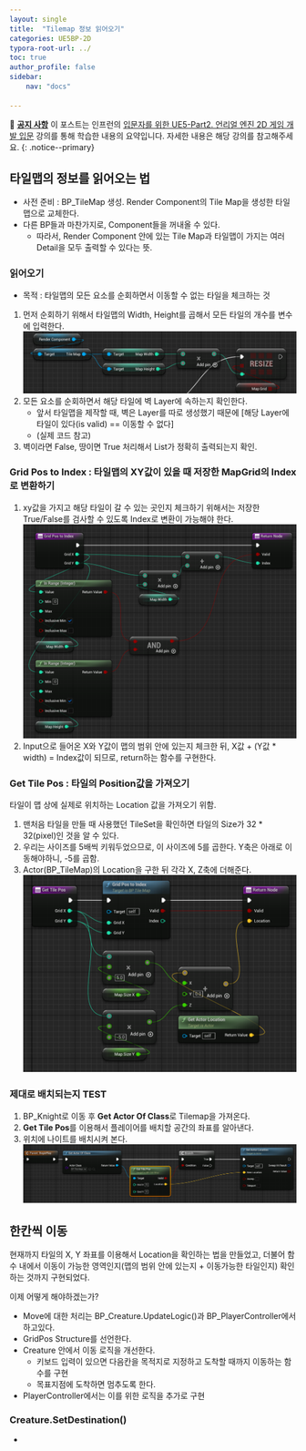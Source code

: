 ```yaml
---
layout: single
title:  "Tilemap 정보 읽어오기"
categories: UE5BP-2D
typora-root-url: ../
toc: true
author_profile: false
sidebar:
    nav: "docs"

---
```


🌝 **<u>공지 사항</u>** 
이 포스트는 인프런의 [입문자를 위한 UE5-Part2. 언리얼 엔진 2D 게임 개발 입문](https://www.inflearn.com/course/%EC%96%B8%EB%A6%AC%EC%96%BC5-%EA%B0%9C%EB%B0%9C%EC%9D%98%EC%A0%95%EC%84%9D-2/dashboard) 강의를 통해 학습한 내용의 요약입니다. 자세한 내용은 해당 강의를 참고해주세요.
{: .notice--primary} 

## 타일맵의 정보를 읽어오는 법
- 사전 준비 : BP_TileMap 생성. Render Component의 Tile Map을 생성한 타일맵으로 교체한다. 
- 다른 BP들과 마찬가지로, Component들을 꺼내올 수 있다. 
  - 따라서, Render Component 안에 있는 Tile Map과 타일맵이 가지는 여러 Detail을 모두 출력할 수 있다는 뜻. 
### 읽어오기
- 목적 : 타일맵의 모든 요소를 순회하면서 이동할 수 없는 타일을 체크하는 것
1. 먼저 순회하기 위해서 타일맵의 Width, Height를 곱해서 모든 타일의 개수를 변수에 입력한다. 
   <img src="/../images/2024-04-15-Tilemap/image-20240415235114931.png" alt="image-20240415235114931" style="zoom:67%;" />
2. 모든 요소를 순회하면서 해당 타일에 벽 Layer에 속하는지 확인한다. 
   - 앞서 타일맵을 제작할 때, 벽은 Layer를 따로 생성했기 때문에 [해당 Layer에 타일이 있다(is valid) == 이동할 수 없다]
   - (실제 코드 참고)
3. 벽이라면 False, 땅이면 True 처리해서 List가 정확히 출력되는지 확인. 

### Grid Pos to Index : 타일맵의 XY값이 있을 때 저장한 MapGrid의 Index로 변환하기
1. xy값을 가지고 해당 타일이 갈 수 있는 곳인지 체크하기 위해서는 저장한 True/False를 검사할 수 있도록 Index로 변환이 가능해야 한다. 
   <img src="/../images/2024-04-15-Tilemap/image-20240418215158108.png" alt="image-20240418215158108" style="zoom:67%;" />
2. Input으로 들어온 X와 Y값이 맵의 범위 안에 있는지 체크한 뒤, X값 + (Y값 * width) = Index값이 되므로, return하는 함수를 구현한다. 

### Get Tile Pos : 타일의 Position값을 가져오기 
타일이 맵 상에 실제로 위치하는 Location 값을 가져오기 위함. 
1. 맨처음 타일을 만들 때 사용했던 TileSet을 확인하면 타일의 Size가 32 * 32(pixel)인 것을 알 수 있다. 
2. 우리는 사이즈를 5배씩 키워두었으므로, 이 사이즈에 5를 곱한다. Y축은 아래로 이동해야하니, -5를 곱함. 
3. Actor(BP_TileMap)의 Location을 구한 뒤 각각 X, Z축에 더해준다. 
   <img src="/../images/2024-04-15-Tilemap/image-20240418215802704.png" alt="image-20240418215802704" style="zoom:67%;" />

### 제대로 배치되는지 TEST 
1. BP_Knight로 이동 후 **Get Actor Of Class**로 Tilemap을 가져온다. 
2. **Get Tile Pos**를 이용해서 플레이어를 배치할 공간의 좌표를 알아낸다. 
3. 위치에 나이트를 배치시켜 본다. 
   <img src="/../images/2024-04-15-Tilemap/image-20240418220058742.png" alt="image-20240418220058742" style="zoom:67%;" />





## 한칸씩 이동

현재까지 타일의 X, Y 좌표를 이용해서 Location을 확인하는 법을 만들었고, 더불어 함수 내에서 이동이 가능한 영역인지(맵의 범위 안에 있는지 + 이동가능한 타일인지) 확인하는 것까지 구현되었다. 

이제 어떻게 해야하겠는가? 

- Move에 대한 처리는 BP_Creature.UpdateLogic()과 BP_PlayerController에서 하고있다. 
- GridPos Structure를 선언한다. 
- Creature 안에서 이동 로직을 개선한다. 
	- 키보드 입력이 있으면 다음칸을 목적지로 지정하고 도착할 때까지 이동하는 함수를 구현 
	- 목표지점에 도착하면 멈추도록 한다. 
- PlayerController에서는 이를 위한 로직을 추가로 구현 

### Creature.SetDestination() 
- 
